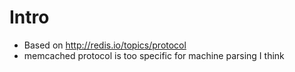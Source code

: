 Intro
====

- Based on http://redis.io/topics/protocol
- memcached protocol is too specific for machine parsing I think
